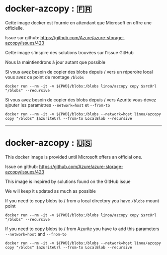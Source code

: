 # docker-azcopy : :fr:

Cette image docker est fournie en attendant que Microsoft en offre une officielle.

Issue sur github: https://github.com/Azure/azure-storage-azcopy/issues/423

Cette image s'inspire des solutions trouvées sur l'issue GitHub

Nous la maintiendrons à jour autant que possible


Si vous avez besoin de copier des blobs depuis / vers un réperoire local vous avez ce point de montage `/blobs`

```
docker run --rm -it -v ${PWD}/blobs:/blobs linoa/azcopy copy $srcUrl "/blobs" --recursive
```

Si vous avez besoin de copier des blobs depuis / vers Azurite vous devez ajouter les paramètres `--network=host` et `--from-to`

```
docker run --rm -it -v ${PWD}/blobs:/blobs --network=host linoa/azcopy copy "/blobs" $azuriteUrl --from-to LocalBlob --recursive
```

---

# docker-azcopy : :us:

This docker image is provided until Microsoft offers an official one.

Issue on github: https://github.com/Azure/azure-storage-azcopy/issues/423

This image is inspired by solutions found on the GitHub issue

We will keep it updated as much as possible



If you need to copy blobs to / from a local directory you have `/blobs` mount point

```
docker run --rm -it -v ${PWD}/blobs:/blobs linoa/azcopy copy $srcUrl "/blobs" --recursive
```

If you need to copy blobs to / from Azurite you have to add this parameters `--network=host` and `--from-to`

```
docker run --rm -it -v ${PWD}/blobs:/blobs --network=host linoa/azcopy copy "/blobs" $azuriteUrl --from-to LocalBlob --recursive
```
